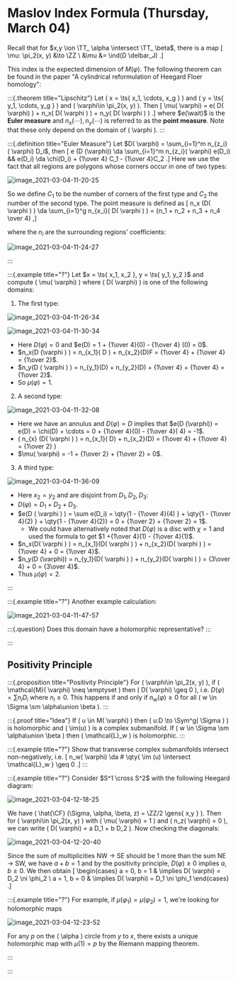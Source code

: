 # Maslov Index Formula (Thursday, March 04)

Recall that for $x,y \ion \TT_ \alpha \intersect \TT_ \beta$, there is a map
\[
\mu: \pi_2(x, y) &\to \ZZ \\
&\mu &= \ind(D \delbar_J)
.\]

This index is the expected dimension of $M(\varphi)$.
The following theorem can be found in the paper "A cylindrical reformulation of Heegard Floer homology":


:::{.theorem title="Lipschitz"}
Let \( x = \ts{ x_1, \cdots, x_g } \)  and \( y = \ts{ y_1, \cdots, y_g } \)  and \( \varphi\in \pi_2(x, y) \).
Then 
\[
\mu( \varphi) = e( D( \varphi) ) + n_x( D( \varphi ) ) + n_y( D( \varphi ) )
.\]
where $e(\wait)$ is the **Euler measure** and $n_x(\cdots), n_y(\cdots)$ is referred to as the **point measure**.
Note that these only depend on the domain of \( \varphi \).
:::


:::{.definition title="Euler Measure"}
Let $D( \varphi) = \sum_{i=1}^m n_{z_i} ( \varphi) D_i$, then
\[
e (D (\varphi)) \da \sum_{i=1}^m n_{z_i}( \varphi) e(D_i) && e(D_i) \da \chi(D_i) + {1\over 4} C_1 - {1\over 4}C_2
.\]
Here we use the fact that all regions are polygons whose corners occur in one of two types:

![image_2021-03-04-11-20-25](figures/image_2021-03-04-11-20-25.png)

So we define $C_1$ to be the number of corners of the first type and $C_2$ the number of the second type.
The point measure is defined as 
\[
n_x (D( \varphi ) ) \da \sum_{i=1}^g n_{x_i}( D( \varphi ) ) = {n_1 + n_2 + n_3 + n_4 \over 4}
,\]

where the $n_i$ are the surrounding regions' coefficients:

![image_2021-03-04-11-24-27](figures/image_2021-03-04-11-24-27.png)

:::


:::{.example title="?"}
Let $x = \ts{ x_1, x_2 }, y = \ts{ y_1, y_2 }$ and compute \( \mu( \varphi) \) where \( D( \varphi) \) is one of the following domains:


1. The first type:

  ![image_2021-03-04-11-26-34](figures/image_2021-03-04-11-26-34.png) 

  ![image_2021-03-04-11-30-34](figures/image_2021-03-04-11-30-34.png)

  - Here $D( \varphi) = 0$ and $e(D) = 1 + {1\over 4}(0) - {1\over 4} (0) = 0$.
  - $n_x(D (\varphi ) ) = n_{x_1}( D ) + n_{x_2}(D)F = {1\over 4} + {1\over 4} = {1\over 2}$.
  - $n_y(D ( \varphi ) ) = n_{y_1}(D) + n_{y_2}(D) + {1\over 4} + {1\over 4} = {1\over 2}$.
  - So $\mu( \varphi) = 1$.

2. A second type:

  ![image_2021-03-04-11-32-08](figures/image_2021-03-04-11-32-08.png)

  - Here we have an annulus and $D( \varphi) = D$ implies that $e(D (\varphi)) = e(D) = \chi(D) + \cdots = 0 + {1\over 4}(0) - {1\over 4}( 4) = -1$.
  - \( n_{x} (D( \varphi ) ) = n_{x_1}( D) + n_{x_2}(D) = {1\over 4} + {1\over 4} = {1\over 2} \)
  - $\mu( \varphi) = -1 + {1\over 2} + {1\over 2} = 0$.

3. A third type:

  ![image_2021-03-04-11-36-09](figures/image_2021-03-04-11-36-09.png)

  - Here $x_2 = y_2$ and are disjoint from $D_1, D_2, D_3$:
  - $D( \varphi) = D_1 + D_2 + D_3$.
  - $e(D ( \varphi ) ) = \sum e(D_i) = \qty{1 - {1\over 4}(4) } + \qty{1 - {1\over 4}(2) } + \qty{1 - {1\over 4}(2)} = 0 + {1\over 2} + {1\over 2} = 1$.
    - We could have alternatively noted that $D( \varphi)$ is a disc with $\chi =1$ and used the formula to get $1 +{1\over 4}(1) - {1\over 4}(1)$.
  - $n_x(D( \varphi ) ) = n_{x_1}(D( \varphi ) ) + n_{x_2}(D( \varphi ) ) = {1\over 4} + 0 = {1\over 4}$.
  - $n_y(D (\varphi)) = n_{y_1}(D( \varphi ) ) + n_{y_2}(D( \varphi ) ) = {3\over 4} + 0 = {3\over 4}$.
  - Thus $\mu( \varphi) = 2$.

:::

:::{.example title="?"}
Another example calculation:

![image_2021-03-04-11-47-57](figures/image_2021-03-04-11-47-57.png)

:::{.question}
Does this domain have a holomorphic representative?
:::

:::

## Positivity Principle


:::{.proposition title="Positivity Principle"}
For \( \varphi\in \pi_2(x, y) \), if \( \mathcal{M}( \varphi) \neq \emptyset  \) then \( D( \varphi) \geq 0 \), i.e. $D( \varphi ) = \sum n_i D_i$ where $n_i \geq 0$.
This happens if and only if $n_w( \varphi) \geq 0$ for all \( w \in \Sigma \sm \alpha\union \beta \).
:::


:::{.proof title="Idea"}
If \( u \in M( \varphi) \) then \( u:D \to \Sym^g( \Sigma ) \) is holomorphic and \( \im(u) \) is a complex submanifold.
If \( w \in \Sigma \sm \alpha\union \beta \) then \( \mathcal{L}_w  \) is holomorphic.
:::


:::{.example title="?"}
Show that transverse complex submanifolds intersect non-negatively, i.e. 
\[
n_w( \varphi) \da \# \qty{ \im (u) \intersect \mathcal{L}_w } \geq 0 
.\]
:::


:::{.example title="?"}
Consider $S^1 \cross S^2$ with the following Heegard diagram:

![image_2021-03-04-12-18-25](figures/image_2021-03-04-12-18-25.png)

We have \( \hat{\CF} (\Sigma, \alpha, \beta, z) = \ZZ/2 \gens{ x,y }  \).
Then for \( \varphi\in \pi_2(x, y) \) with \( \mu( \varphi) = 1 \) and \( n_z( \varphi) = 0 \), we can write \( D( \varphi) = a D_1 + b D_2 \).
Now checking the diagonals:

![image_2021-03-04-12-20-40](figures/image_2021-03-04-12-20-40.png)

Since the sum of multiplicities NW $\to$ SE should be 1 more than the sum NE $\to$ SW, we have $a+b=1$ and by the positivity principle, $D( \varphi) \geq 0$ implies $a, b \geq 0$.
We then obtain
\[
\begin{cases}
a = 0, b = 1 &  \implies D( \varphi) = D_2 \ni \phi_2
\\
a = 1, b = 0 & \implies D( \varphi) = D_1 \ni \phi_1
\end{cases}
.\]


:::{.example title="?"}
For example, if $\mu( \varphi_1) = \mu( \varphi_2) = 1$, we're looking for holomorphic maps

![image_2021-03-04-12-23-52](figures/image_2021-03-04-12-23-52.png)

For any $p$ on the \( \alpha \) circle from $y$ to $x$, there exists a unique holomorphic map with $\mu(1) = p$ by the Riemann mapping theorem.

:::


:::








